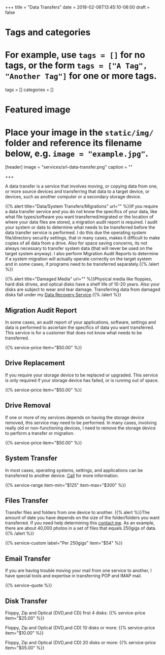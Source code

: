 +++
title = "Data Transfers"
date = 2018-02-06T13:45:10-08:00
draft = false

# Tags and categories
# For example, use `tags = []` for no tags, or the form `tags = ["A Tag", "Another Tag"]` for one or more tags.
tags = []
categories = []

# Featured image
# Place your image in the `static/img/` folder and reference its filename below, e.g. `image = "example.jpg"`.
[header]
image = "services/srl-data-transfer.png"
caption = ""

+++

A data transfer is a service that involves moving, or copying data from one, or more source devices and transferring that data to a target device, or devices, such as another computer or a secondary storage device.

{{% alert title="Data/System Transfers/Migrations" url="" %}}If you require a data transfer service and you do not know the specifics of your data, like what file types/software you want transferred/migrated or the location of where your data files are stored, a migration audit report is required. I audit your system or data to determine what needs to be transferred before the data transfer service is performed. I do this due the operating system file/directory security settings, that in many cases, makes it difficult to make copies of all data from a drive. Also for space saving concerns, its not always necessary to transfer system data (that will never be used on the target system anyway). I also perform  Migration Audit Reports to determine if a system migration will actually operate correctly on the target system and in some cases, if programs need to be transferred separately.{{% /alert %}}

{{% alert title="Damaged Media" url="" %}}Physical media like floppies, hard disk drives, and optical disks have a shelf life of 10-20 years. Also your disks are subject to wear and tear damage. Transferring data from damaged disks fall under my [Data Recovery Service](/services/data/recovery/).{{% /alert %}}

## Migration Audit Report
In some cases, an audit report of your applications, software, settings and data is performed to ascertain the specifics of data you want transferred. This service is for a customer that does not know what needs to be transferred.

{{% service-price item="$50.00" %}}

## Drive Replacement
If you require your storage device to be replaced or upgraded. This service is only required if your storage device has failed, or is running out of space.

{{% service-price item="$50.00" %}}

## Drive Removal
If one or more of my services depends on having the storage device removed, this service may need to be performed. In many cases, involving really old or non-functioning devices, I need to remove the storage device to perform a transfer or migration.

{{% service-price item="$50.00" %}}

## System Transfer
In most cases, operating systems, settings, and applications can be transferred to another device. [Call](/#contact) for more information.

{{% service-range item-min="$125" item-max="$300" %}}

## Files Transfer
Transfer files and folders from one device to another. 
{{% alert %}}The amount of date you have depends on the size of the folder/folders you want transferred. If you need help determining this [contact me](/#contact). As an example, there are about 40,000 photos in a set of files that equals 250gigs of data. {{% /alert %}}

{{% service-custom label="Per 250gigs" item="$54" %}}

## Email Transfer
If you are having trouble moving your mail from one service to another, I have special tools and expertise in transferring POP and IMAP mail.

{{% service-quote %}}

## Disk Transfer

Floppy, Zip and Optical (DVD,and CD) first 4 disks:
{{% service-price item="$25.00" %}}

Floppy, Zip and Optical (DVD,and CD) 10 disks or more:
{{% service-price item="$10.00" %}}

Floppy, Zip and Optical (DVD,and CD) 20 disks or more:
{{% service-price item="$05.00" %}}